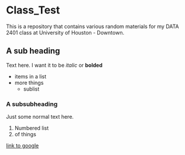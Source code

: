 # Class_Test

This is a repository that contains various random materials for my DATA 2401 class at University of Houston - Downtown. 

## A sub heading

Text here. I want it to be *italic* or **bolded**

- items in a list
- more things
  + sublist 
  
### A subsubheading 

Just some normal text here. 

1. Numbered list
2. of things

[link to google](www.google.com)


